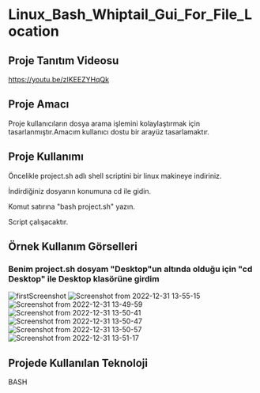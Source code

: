 # Linux_Bash_Whiptail_Gui_For_File_Location

## Proje Tanıtım Videosu 
https://youtu.be/zIKEEZYHqQk


## Proje Amacı
Proje kullanıcıların dosya arama işlemini kolaylaştırmak için tasarlanmıştır.Amacım kullanıcı dostu bir arayüz tasarlamaktır.

## Proje Kullanımı 
Öncelikle project.sh adlı shell scriptini bir linux makineye indiriniz.

İndirdiğiniz dosyanın konumuna cd ile gidin.

Komut satırına "bash project.sh" yazın.

Script çalışacaktır.

## Örnek Kullanım Görselleri
### Benim project.sh dosyam "Desktop"un altında olduğu için "cd Desktop" ile Desktop klasörüne girdim 
![firstScreenshot](https://user-images.githubusercontent.com/75725469/210134087-8e5939a5-2be9-4e81-ac5f-c93880f5ff6e.png)
![Screenshot from 2022-12-31 13-55-15](https://user-images.githubusercontent.com/75725469/210134209-57589144-d093-4c26-a5ed-4b04135fbc72.png)
![Screenshot from 2022-12-31 13-49-59](https://user-images.githubusercontent.com/75725469/210134109-b088fdf5-68e2-4622-8887-5242b4b0260f.png)
![Screenshot from 2022-12-31 13-50-41](https://user-images.githubusercontent.com/75725469/210134111-fea6a0f9-eb53-45d2-b437-11d74ee84ef3.png)
![Screenshot from 2022-12-31 13-50-47](https://user-images.githubusercontent.com/75725469/210134112-f656ca9a-47bf-42e1-a80f-e35d8e7b30a0.png)
![Screenshot from 2022-12-31 13-50-57](https://user-images.githubusercontent.com/75725469/210134113-c6de1697-2931-479c-9d8d-884ea5fe868a.png)
![Screenshot from 2022-12-31 13-51-17](https://user-images.githubusercontent.com/75725469/210134114-264ed220-06d4-4e0a-b6e6-2c64590a6268.png)




## Projede Kullanılan Teknoloji
BASH
